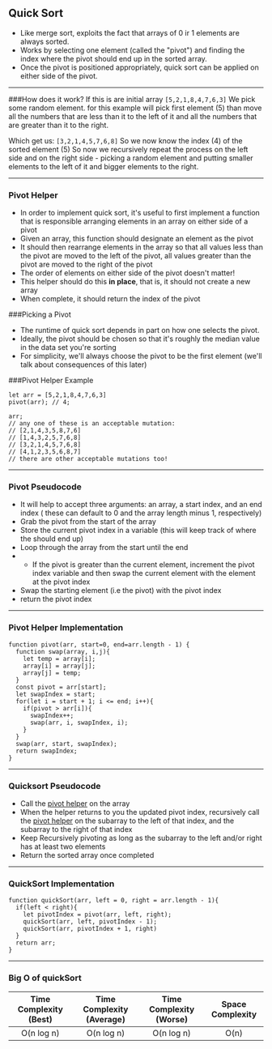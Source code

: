 ## Quick Sort
- Like merge sort, exploits the fact that arrays of 0 ir 1 elements are always sorted.
- Works by selecting one element (called the "pivot") and finding the index where the pivot should end up in the sorted array.
- Once the pivot is positioned appropriately, quick sort can be applied on either side of the pivot.
---
###How does it work?
If this is are initial array
`[5,2,1,8,4,7,6,3]`
We pick some random element. for this example will pick first element (5) than move all the numbers that are less than it to the left of it and all the numbers that are greater than it to the right.

Which get us: `[3,2,1,4,5,7,6,8]`
So we now know the index (4) of the sorted element (5)
So now we recursively repeat the process on the left side and on the right side - picking a random element and putting smaller elements to the left of it and bigger elements to the right.

---
### Pivot Helper
- In order to implement quick sort, it's useful to first implement a function that is responsible arranging elements in an array on either side of a pivot
- Given an array, this function should designate an element as the pivot
- It should then rearrange elements in the array so that all values less than the pivot are moved to the left of the pivot, all values greater than the pivot are moved to the right of the pivot
- The order of elements on either side of the pivot doesn't matter!
- This helper should do this **in place**, that is, it should not create a new array
- When complete, it should return the index of the pivot

###Picking a Pivot
- The runtime of quick sort depends in part on how one selects the pivot.
- Ideally, the pivot should be chosen so that it's roughly the median value in the data set you're sorting
- For simplicity, we'll always choose the pivot to be the first element (we'll talk about consequences of this later)

###Pivot Helper Example
```
let arr = [5,2,1,8,4,7,6,3]
pivot(arr); // 4;

arr;
// any one of these is an acceptable mutation:
// [2,1,4,3,5,8,7,6]
// [1,4,3,2,5,7,6,8]
// [3,2,1,4,5,7,6,8]
// [4,1,2,3,5,6,8,7]
// there are other acceptable mutations too!
```
---
### Pivot Pseudocode
- It will help to accept three arguments: an array, a start index, and an end index ( these can default to 0 and the array length minus 1, respectively)
- Grab the pivot from the start of the array
- Store the current pivot index in a variable (this will keep track of where the should end up)
- Loop through the array from the start until the end
- - If the pivot is greater than the current element, increment the pivot index variable and then swap the current element with the element at the pivot index
- Swap the starting element (i.e the pivot) with the pivot index
- return the pivot index

---
### Pivot Helper Implementation
```
function pivot(arr, start=0, end=arr.length - 1) {
  function swap(array, i,j){
    let temp = array[i];
    array[i] = array[j];
    array[j] = temp;
  }
  const pivot = arr[start];
  let swapIndex = start;
  for(let i = start + 1; i <= end; i++){
    if(pivot > arr[i]){
      swapIndex++;
      swap(arr, i, swapIndex, i);
    }
  }
  swap(arr, start, swapIndex);
  return swapIndex;
}
```

---
### Quicksort Pseudocode
- Call the [pivot helper](#pivot-helper-implementation) on the array
- When the helper returns to you the updated pivot index, recursively call the [pivot helper](#pivot-helper-implementation) on the subarray to the left of that index, and the subarray to the right of that index
- Keep Recursively pivoting as long as the subarray to the left and/or right has at least two elements
- Return the sorted array once completed

---
### QuickSort Implementation
```
function quickSort(arr, left = 0, right = arr.length - 1){
  if(left < right){
    let pivotIndex = pivot(arr, left, right);
    quickSort(arr, left, pivotIndex - 1);
    quickSort(arr, pivotIndex + 1, right)
  }
  return arr;
}
```
---
### Big O of quickSort


| Time Complexity (Best) | Time Complexity (Average) | Time Complexity (Worse) | Space Complexity |
| :---: | :---: | :---: | :---: |
| O(n log n) | O(n log n) | O(n log n) | O(n) |